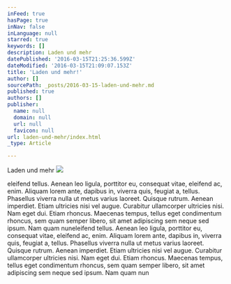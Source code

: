 ```yaml
---
inFeed: true
hasPage: true
inNav: false
inLanguage: null
starred: true
keywords: []
description: Laden und mehr
datePublished: '2016-03-15T21:25:36.599Z'
dateModified: '2016-03-15T21:09:07.153Z'
title: 'Laden und mehr!'
author: []
sourcePath: _posts/2016-03-15-laden-und-mehr.md
published: true
authors: []
publisher:
  name: null
  domain: null
  url: null
  favicon: null
url: laden-und-mehr/index.html
_type: Article

---
```

Laden und mehr
![](https://the-grid-user-content.s3-us-west-2.amazonaws.com/30df1a52-b97d-41ec-831c-7bb07fa20166.jpg)

eleifend tellus. Aenean leo ligula, porttitor eu, consequat vitae, eleifend ac, enim. Aliquam lorem ante, dapibus in, viverra quis, feugiat a, tellus. Phasellus viverra nulla ut metus varius laoreet. Quisque rutrum. Aenean imperdiet. Etiam ultricies nisi vel augue. Curabitur ullamcorper ultricies nisi. Nam eget dui. Etiam rhoncus. Maecenas tempus, tellus eget condimentum rhoncus, sem quam semper libero, sit amet adipiscing sem neque sed ipsum. Nam quam nuneleifend tellus. Aenean leo ligula, porttitor eu, consequat vitae, eleifend ac, enim. Aliquam lorem ante, dapibus in, viverra quis, feugiat a, tellus. Phasellus viverra nulla ut metus varius laoreet. Quisque rutrum. Aenean imperdiet. Etiam ultricies nisi vel augue. Curabitur ullamcorper ultricies nisi. Nam eget dui. Etiam rhoncus. Maecenas tempus, tellus eget condimentum rhoncus, sem quam semper libero, sit amet adipiscing sem neque sed ipsum. Nam quam nun